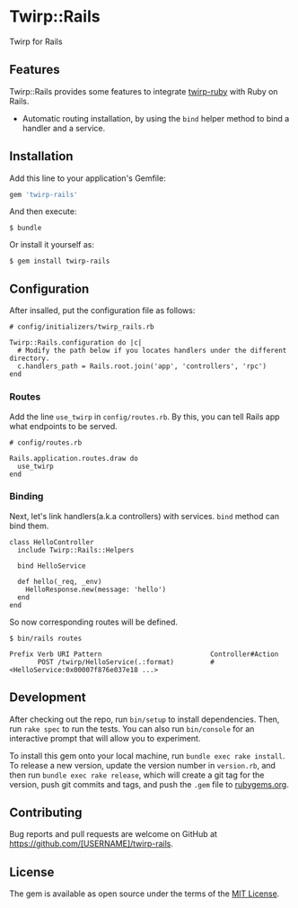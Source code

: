 # Twirp::Rails

Twirp for Rails

## Features

Twirp::Rails provides some features to integrate [twirp-ruby](https://github.com/twitchtv/twirp-ruby) with Ruby on Rails.

* Automatic routing installation, by using the `bind` helper method to bind a handler and a service.

## Installation

Add this line to your application's Gemfile:

```ruby
gem 'twirp-rails'
```

And then execute:

    $ bundle

Or install it yourself as:

    $ gem install twirp-rails

## Configuration

After insalled, put the configuration file as follows:

```
# config/initializers/twirp_rails.rb

Twirp::Rails.configuration do |c|
  # Modify the path below if you locates handlers under the different directory.
  c.handlers_path = Rails.root.join('app', 'controllers', 'rpc')
end
```

### Routes

Add the line `use_twirp` in `config/routes.rb`.  By this, you can tell Rails app what endpoints to be served.

```
# config/routes.rb

Rails.application.routes.draw do
  use_twirp
end
```

### Binding

Next, let's link handlers(a.k.a controllers) with services. `bind` method can bind them.

```
class HelloController
  include Twirp::Rails::Helpers

  bind HelloService

  def hello(_req, _env)
    HelloResponse.new(message: 'hello')
  end
end
```

So now corresponding routes will be defined.

```
$ bin/rails routes

Prefix Verb URI Pattern                           Controller#Action
       POST /twirp/HelloService(.:format)         #<HelloService:0x00007f876e037e18 ...>
```

## Development

After checking out the repo, run `bin/setup` to install dependencies. Then, run `rake spec` to run the tests. You can also run `bin/console` for an interactive prompt that will allow you to experiment.

To install this gem onto your local machine, run `bundle exec rake install`. To release a new version, update the version number in `version.rb`, and then run `bundle exec rake release`, which will create a git tag for the version, push git commits and tags, and push the `.gem` file to [rubygems.org](https://rubygems.org).

## Contributing

Bug reports and pull requests are welcome on GitHub at https://github.com/[USERNAME]/twirp-rails.

## License

The gem is available as open source under the terms of the [MIT License](https://opensource.org/licenses/MIT).
